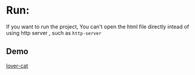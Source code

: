 # Run:  
If you want to  run the project, You can't open the html file directly intead of using http server , such as ` http-server `

## Demo
[lover-cat](https://zhanyuzhang.github.io/lovely-cat/cat.html)
